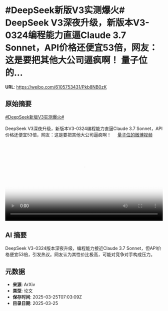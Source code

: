 # #DeepSeek新版V3实测爆火# DeepSeek V3深夜升级，新版本V3-0324编程能力直逼Claude 3.7 Sonnet，API价格还便宜53倍，网友：这是要把其他大公司逼疯啊！ 量子位的...

**URL**: https://weibo.com/6105753431/Pkb8NB0zK

## 原始摘要

<a href="https://m.weibo.cn/search?containerid=231522type%3D1%26t%3D10%26q%3D%23DeepSeek%E6%96%B0%E7%89%88V3%E5%AE%9E%E6%B5%8B%E7%88%86%E7%81%AB%23&amp;extparam=%23DeepSeek%E6%96%B0%E7%89%88V3%E5%AE%9E%E6%B5%8B%E7%88%86%E7%81%AB%23" data-hide=""><span class="surl-text">#DeepSeek新版V3实测爆火#</span></a>  <br><br>DeepSeek V3深夜升级，新版本V3-0324编程能力直逼Claude 3.7 Sonnet，API价格还便宜53倍，网友：这是要把其他大公司逼疯啊！ <a href="https://video.weibo.com/show?fid=1034:5148092237021197" data-hide=""><span class="url-icon"><img style="width: 1rem;height: 1rem" src="https://h5.sinaimg.cn/upload/2015/09/25/3/timeline_card_small_video_default.png" referrerpolicy="no-referrer"></span><span class="surl-text">量子位的微博视频</span></a> <br clear="both"><div style="clear: both"></div><video controls="controls" poster="https://tvax4.sinaimg.cn/orj480/006Fd7o3ly1hzt7dfeiovj30u01hcdie.jpg" style="width: 100%"><source src="https://f.video.weibocdn.com/o0/PxuuaX7flx08mWZqP7n201041200cT3l0E010.mp4?label=mp4_720p&amp;template=720x1280.24.0&amp;ori=0&amp;ps=1CwnkDw1GXwCQx&amp;Expires=1742889769&amp;ssig=fe%2F78vv0z%2B&amp;KID=unistore,video"><source src="https://f.video.weibocdn.com/o0/UC1qSmXrlx08mWZqoA5G010412007egI0E010.mp4?label=mp4_hd&amp;template=540x960.24.0&amp;ori=0&amp;ps=1CwnkDw1GXwCQx&amp;Expires=1742889769&amp;ssig=gpIRqmEuoF&amp;KID=unistore,video"><source src="https://f.video.weibocdn.com/o0/q3j8o8Atlx08mWZqmhTW010412003ZMu0E010.mp4?label=mp4_ld&amp;template=360x640.24.0&amp;ori=0&amp;ps=1CwnkDw1GXwCQx&amp;Expires=1742889769&amp;ssig=V72qD8nRna&amp;KID=unistore,video"><p>视频无法显示，请前往<a href="https://video.weibo.com/show?fid=1034%3A5148092237021197" target="_blank" rel="noopener noreferrer">微博视频</a>观看。</p></video>

## AI 摘要

DeepSeek V3-0324版本深夜升级，编程能力接近Claude 3.7 Sonnet，但API价格便宜53倍，引发热议。网友认为其性价比极高，可能对竞争对手构成压力。

## 元数据

- **来源**: ArXiv
- **类型**: 论文
- **保存时间**: 2025-03-25T07:03:09Z
- **目录日期**: 2025-03-25
